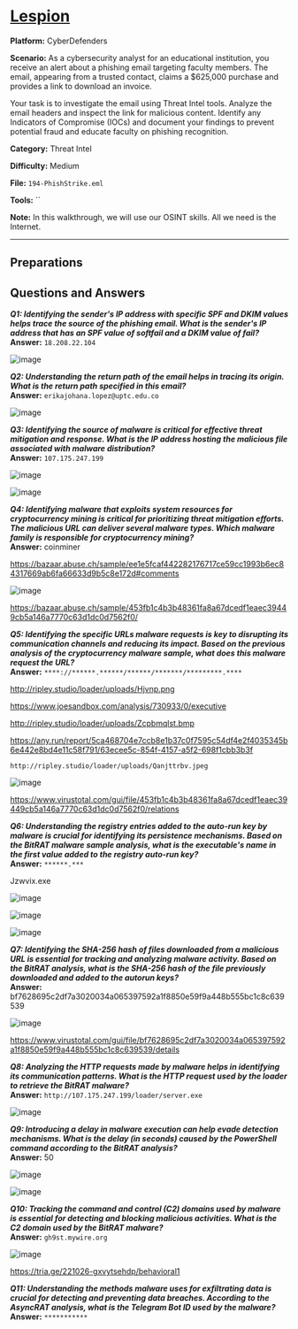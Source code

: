 # <a href="https://cyberdefenders.org/blueteam-ctf-challenges/phishstrike/">Lespion</a>

**Platform:** CyberDefenders

**Scenario:** As a cybersecurity analyst for an educational institution, you receive an alert about a phishing email targeting faculty members. The email, appearing from a trusted contact, claims a $625,000 purchase and provides a link to download an invoice.

Your task is to investigate the email using Threat Intel tools. Analyze the email headers and inspect the link for malicious content. Identify any Indicators of Compromise (IOCs) and document your findings to prevent potential fraud and educate faculty on phishing recognition.

**Category:** Threat Intel

**Difficulty:** Medium

**File:** `194-PhishStrike.eml`

**Tools:** `` 

**Note:** In this walkthrough, we will use our OSINT skills. All we need is the Internet.

---

## **Preparations**


## **Questions and Answers**

***Q1: Identifying the sender's IP address with specific SPF and DKIM values helps trace the source of the phishing email. What is the sender's IP address that has an SPF value of softfail and a DKIM value of fail?***  
**Answer:** `18.208.22.104`

![image](https://github.com/user-attachments/assets/b035868b-ce62-4695-ae40-b1c586f0c3b4)

***Q2: Understanding the return path of the email helps in tracing its origin. What is the return path specified in this email?***  
**Answer:** `erikajohana.lopez@uptc.edu.co`

![image](https://github.com/user-attachments/assets/d7894352-e464-4e1e-8819-9d2ee7aa938a)

***Q3: Identifying the source of malware is critical for effective threat mitigation and response. What is the IP address hosting the malicious file associated with malware distribution?***  
**Answer:** `107.175.247.199`

![image](https://github.com/user-attachments/assets/49dd087d-d9f8-49e9-b37a-89de61055ed7)

![image](https://github.com/user-attachments/assets/d76a7d05-01dd-4567-8113-3d0d40bc9088)

***Q4: Identifying malware that exploits system resources for cryptocurrency mining is critical for prioritizing threat mitigation efforts. The malicious URL can deliver several malware types. Which malware family is responsible for cryptocurrency mining?***  
**Answer:** coinminer

https://bazaar.abuse.ch/sample/ee1e5fcaf442282176717ce59cc1993b6ec84317669ab6fa66633d9b5c8e172d#comments

![image](https://github.com/user-attachments/assets/f3108c4f-b619-4368-ac31-b95d2d003c26)

https://bazaar.abuse.ch/sample/453fb1c4b3b48361fa8a67dcedf1eaec39449cb5a146a7770c63d1dc0d7562f0/

***Q5: Identifying the specific URLs malware requests is key to disrupting its communication channels and reducing its impact. Based on the previous analysis of the cryptocurrency malware sample, what does this malware request the URL?***  
**Answer:** `****://******.******/******/*******/*********.****`

http://ripley.studio/loader/uploads/Hjvnp.png

https://www.joesandbox.com/analysis/730933/0/executive

http://ripley.studio/loader/uploads/Zcpbmqlst.bmp

https://any.run/report/5ca468704e7ccb8e1b37c0f7595c54df4e2f4035345b6e442e8bd4e11c58f791/63ecee5c-854f-4157-a5f2-698f1cbb3b3f

`http://ripley.studio/loader/uploads/Qanjttrbv.jpeg`

![image](https://github.com/user-attachments/assets/f5b4aa6d-3289-4a9f-a9ac-fec376ec719a)

https://www.virustotal.com/gui/file/453fb1c4b3b48361fa8a67dcedf1eaec39449cb5a146a7770c63d1dc0d7562f0/relations

***Q6: Understanding the registry entries added to the auto-run key by malware is crucial for identifying its persistence mechanisms. Based on the BitRAT malware sample analysis, what is the executable's name in the first value added to the registry auto-run key?***  
**Answer:** `******.***`

Jzwvix.exe

![image](https://github.com/user-attachments/assets/ef48d270-d8a6-4aa9-87a5-c60eeef7b462)

![image](https://github.com/user-attachments/assets/22c11ba9-02b9-4d1d-a952-1b3f286078e3)

![image](https://github.com/user-attachments/assets/ba713486-1a9e-4563-836d-e1fa9b1bee16)

***Q7: Identifying the SHA-256 hash of files downloaded from a malicious URL is essential for tracking and analyzing malware activity. Based on the BitRAT analysis, what is the SHA-256 hash of the file previously downloaded and added to the autorun keys?***  
**Answer:** bf7628695c2df7a3020034a065397592a1f8850e59f9a448b555bc1c8c639539

![image](https://github.com/user-attachments/assets/d2bbace6-5b26-485f-8aee-d698b0eb491e)

https://www.virustotal.com/gui/file/bf7628695c2df7a3020034a065397592a1f8850e59f9a448b555bc1c8c639539/details

***Q8: Analyzing the HTTP requests made by malware helps in identifying its communication patterns. What is the HTTP request used by the loader to retrieve the BitRAT malware?***  
**Answer:** `http://107.175.247.199/loader/server.exe`

![image](https://github.com/user-attachments/assets/5f4e789f-cb6f-4c00-863a-508f4ef7d2ec)

***Q9: Introducing a delay in malware execution can help evade detection mechanisms. What is the delay (in seconds) caused by the PowerShell command according to the BitRAT analysis?***  
**Answer:** 50

![image](https://github.com/user-attachments/assets/df1d6613-8f61-4124-a793-48efe31e53b2)

![image](https://github.com/user-attachments/assets/57e8b84e-0c53-409f-926e-d1734fd70d3d)

***Q10: Tracking the command and control (C2) domains used by malware is essential for detecting and blocking malicious activities. What is the C2 domain used by the BitRAT malware?***  
**Answer:** `gh9st.mywire.org`

![image](https://github.com/user-attachments/assets/38399f90-6783-4f17-ac24-5f86b94e2065)

https://tria.ge/221026-gxvytsehdp/behavioral1

***Q11: Understanding the methods malware uses for exfiltrating data is crucial for detecting and preventing data breaches. According to the AsyncRAT analysis, what is the Telegram Bot ID used by the malware?***  
**Answer:** `***********`
